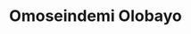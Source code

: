 ---
title: Omoseindemi Olobayo
featured_image: https://res.cloudinary.com/softcomux/image/upload/f_auto,q_auto/v1533824297/sfc/headers/leadership-header-adj.png
image_description: Black and white collage of business executives
name: Omoseindemi Olobayo
designation: Chief Solutions Officer
profile: executive
position: 2
image: https://res.cloudinary.com/softcomux/image/upload/f_auto,q_auto/v1533825879/sfc/leadership/seinde.png
summary: |-
    Lorem ipsum is placeholder text commonly used in the graphic,  print, and publishing industries for previewing layouts and visual mockups
detail: |-
    Seindemi Olobayo is a veteran of Softcom Limited, having joined the company at the very beginning in 2007. As Chief Solutions Officer, he focuses on the successful delivery of the company’s enterprise solutions. He works on solving the toughest challenges facing clients, and defining optimized solutions to meet their goals. As such, he’s been involved in some of the company’s most successful projects, including partnering with the federal government of Nigeria to deliver the N-Power program.  

    Omoseindemi holds a Bachelor’s Degree in Information Communication Technology, and is also a graduate of the Stanford University School of Business.

---